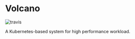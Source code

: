 # Volcano

![travis](https://travis-ci.com/k82cn/volcano.svg?token=Qogbzw9M3Q6qBwA56otg&branch=master)

A Kubernetes-based system for high performance workload.
